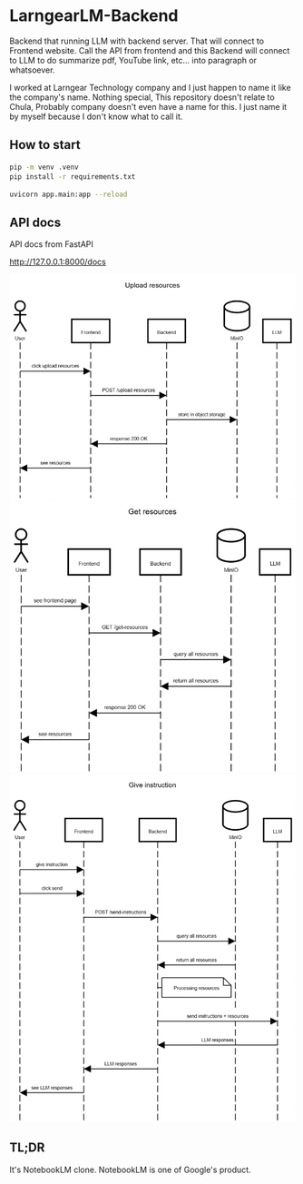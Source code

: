 # LarngearLM-Backend

Backend that running LLM with backend server. That will connect to Frontend website. Call the API from frontend and this Backend will connect to LLM to do summarize pdf, YouTube link, etc... into paragraph or whatsoever.

I worked at Larngear Technology company and I just happen to name it like the company's name. Nothing special, This repository doesn't relate to Chula, Probably company doesn't even have a name for this. I just name it by myself because I don't know what to call it.

## How to start

```bash
pip -m venv .venv
pip install -r requirements.txt
```

```bash
uvicorn app.main:app --reload
```

## API docs

API docs from FastAPI

http://127.0.0.1:8000/docs

![upload_resources](/diagrams/upload_resources.png)
![get_resources](/diagrams/get_resources.png)
![give_instructions](/diagrams/give_instructions.png)

## TL;DR

It's NotebookLM clone. NotebookLM is one of Google's product.

